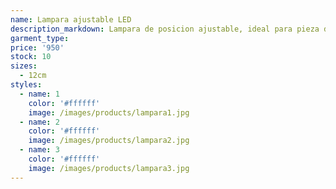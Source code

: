 ```yaml
---
name: Lampara ajustable LED
description_markdown: Lampara de posicion ajustable, ideal para pieza de estudio o iluminación especifica. Cuenta con un socket y lampara LED lo que garantiza un bajo consumo.
garment_type:
price: '950'
stock: 10
sizes:
  - 12cm
styles:
  - name: 1
    color: '#ffffff'
    image: /images/products/lampara1.jpg
  - name: 2
    color: '#ffffff'
    image: /images/products/lampara2.jpg
  - name: 3
    color: '#ffffff'
    image: /images/products/lampara3.jpg
---
```

